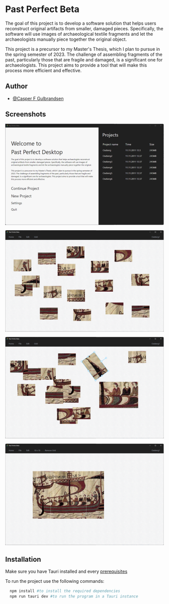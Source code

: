 # Past Perfect Beta

The goal of this project is to develop a software solution that helps users reconstruct original artifacts from smaller, damaged pieces. Specifically, the software will use images of archaeological textile fragments and let the archaeologists manually piece together the original object.

This project is a precursor to my Master's Thesis, which I plan to pursue in the spring semester of 2023. The challenge of assembling fragments of the past, particularly those that are fragile and damaged, is a significant one for archaeologists. This project aims to provide a tool that will make this process more efficient and effective.

## Author

- [@Casper F Gulbrandsen](https://github.com/casperfg)

## Screenshots

![App Screenshot](./src/assets/images/screenshots/landing-page-screenshot.png)

![App Screenshot](./src/assets/images/screenshots/canvas-page-screenshot.png)

![App Screenshot](./src/assets/images/screenshots/canvas-page-rotate-resize-screenshot.png)

![App Screenshot](./src/assets/images/screenshots/canvas-page-complete-screenshot.png)

## Installation

Make sure you have Tauri installed and every [prerequisites](https://tauri.app/v1/guides/getting-started/prerequisites)

To run the project use the following commands:

```bash
  npm install #to install the required dependencies
  npm run tauri dev #to run the program in a Tauri instance
```

